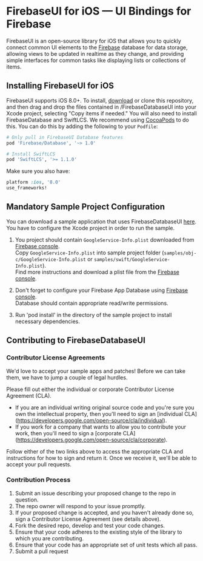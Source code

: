 # FirebaseUI for iOS — UI Bindings for Firebase

FirebaseUI is an open-source library for iOS that allows you to quickly connect common UI elements to the [Firebase](https://firebase.google.com?utm_source=FirebaseUI-iOS) database for data storage, allowing views to be updated in realtime as they change, and providing simple interfaces for common tasks like displaying lists or collections of items.

## Installing FirebaseUI for iOS

FirebaseUI supports iOS 8.0+. To install, [download](https://github.com/ConnorDCrawford/FirebaseDatabaseUI/archive/master.zip) or clone this repository, and then drag and drop the files contained in /FirebaseDatabaseUI into your Xcode project, selecting "Copy items if needed." You will also need to install FirebaseDatabase and SwiftLCS. We recommend using [CocoaPods](https://cocoapods.org/pods/FirebaseUI) to do this. You can do this by adding the following to your `Podfile`:

```ruby
# Only pull in FirebaseUI Database features
pod 'Firebase/Database', '~> 1.0'

# Install SwiftLCS
pod 'SwiftLCS', '>= 1.1.0'
```

Make sure you also have:

```ruby
platform :ios, '8.0'
use_frameworks!
```

## Mandatory Sample Project Configuration

You can download a sample application that uses FirebaseDatabaseUI [here](https://github.com/ConnorDCrawford/FireLister). You have to configure the Xcode project in order to run the sample.

1. You project should contain `GoogleService-Info.plist` downloaded from [Firebase console](https://console.firebase.google.com).<br>
Copy `GoogleService-Info.plist` into sample project folder (`samples/obj-c/GoogleService-Info.plist` or `samples/swift/GoogleService-Info.plist`).<br>
Find more instructions and download a plist file from the [Firebase console](https://console.firebase.google.com).

2. Don't forget to configure your Firebase App Database using [Firebase console](https://console.firebase.google.com).<br>
Database should contain appropriate read/write permissions.

3. Run 'pod install' in the directory of the sample project to install necessary dependencies.

## Contributing to FirebaseDatabaseUI

### Contributor License Agreements

We'd love to accept your sample apps and patches! Before we can take them, we
have to jump a couple of legal hurdles.

Please fill out either the individual or corporate Contributor License Agreement
(CLA).

  * If you are an individual writing original source code and you're sure you
    own the intellectual property, then you'll need to sign an [individual CLA]
    (https://developers.google.com/open-source/cla/individual).
  * If you work for a company that wants to allow you to contribute your work,
    then you'll need to sign a [corporate CLA]
    (https://developers.google.com/open-source/cla/corporate).

Follow either of the two links above to access the appropriate CLA and
instructions for how to sign and return it. Once we receive it, we'll be able to
accept your pull requests.

### Contribution Process

1. Submit an issue describing your proposed change to the repo in question.
2. The repo owner will respond to your issue promptly.
3. If your proposed change is accepted, and you haven't already done so, sign a
   Contributor License Agreement (see details above).
4. Fork the desired repo, develop and test your code changes.
5. Ensure that your code adheres to the existing style of the library to which
   you are contributing.
6. Ensure that your code has an appropriate set of unit tests which all pass.
7. Submit a pull request
